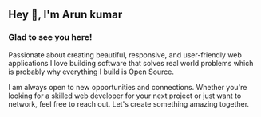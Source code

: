 ## Hey 👋, I'm Arun kumar  
### Glad to see you here!  
Passionate about creating beautiful, responsive, and user-friendly web applications
I love building software that solves real world problems which is probably why everything I build is Open Source.

I am always open to new opportunities and connections. Whether you're looking for a skilled web developer for your next project or just want to network, feel free to reach out. Let's create something amazing together.

